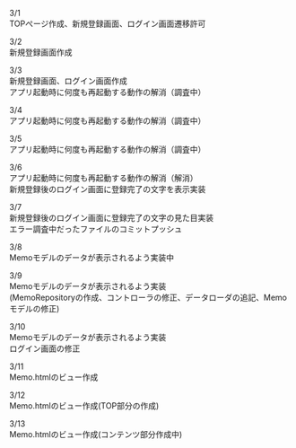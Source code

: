 3/1<br>
TOPぺージ作成、新規登録画面、ログイン画面遷移許可<br>

3/2<br>
新規登録画面作成<br>

3/3<br>
新規登録画面、ログイン画面作成<br>
アプリ起動時に何度も再起動する動作の解消（調査中）<br>

3/4<br>
アプリ起動時に何度も再起動する動作の解消（調査中）<br>

3/5<br>
アプリ起動時に何度も再起動する動作の解消（調査中）<br>

3/6<br>
アプリ起動時に何度も再起動する動作の解消（解消）<br>
新規登録後のログイン画面に登録完了の文字を表示実装<br>

3/7<br>
新規登録後のログイン画面に登録完了の文字の見た目実装<br>
エラー調査中だったファイルのコミットプッシュ<br>

3/8<br>
Memoモデルのデータが表示されるよう実装中<br>

3/9<br>
Memoモデルのデータが表示されるよう実装<br>
(MemoRepositoryの作成、コントローラの修正、データローダの追記、Memoモデルの修正)<br>

3/10<br>
Memoモデルのデータが表示されるよう実装<br>
ログイン画面の修正<br>

3/11<br>
Memo.htmlのビュー作成<br>

3/12<br>
Memo.htmlのビュー作成(TOP部分の作成)<br>

3/13<br>
Memo.htmlのビュー作成(コンテンツ部分作成中)<br>
